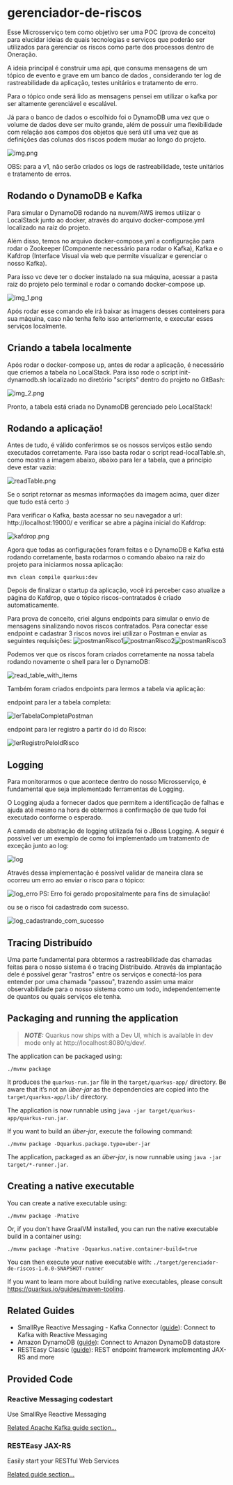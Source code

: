 # gerenciador-de-riscos

Esse Microsserviço tem como objetivo ser uma POC (prova de conceito) para elucidar ideias de quais tecnologias e serviços que poderão ser utilizados para gerenciar os riscos como parte dos processos dentro de Oneração.

A ideia principal é construir uma api, que consuma mensagens de um tópico de evento e grave em um banco de dados , considerando ter log de rastreabilidade da aplicação, testes unitários e tratamento de erro.

Para o tópico onde será lido as mensagens pensei em utilizar o kafka por ser altamente gerenciável e escalável.

Já para o banco de dados o escolhido foi o DynamoDB uma vez que o volume de dados deve ser muito grande, além de possuir uma flexibilidade com relação aos campos dos objetos que será útil uma vez que as definições das colunas dos riscos podem mudar ao longo do projeto.

![img.png](images/img.png)

OBS: para a v1, não serão criados os logs de rastreabilidade, teste unitários e tratamento de erros.


## Rodando o DynamoDB e Kafka

Para simular o DynamoDB rodando na nuvem/AWS iremos utilizar o LocalStack junto ao docker, através do arquivo docker-compose.yml  localizado na raiz do projeto.

Além disso, temos no arquivo docker-compose.yml a configuração para rodar o Zookeeper (Componente necessário para rodar o Kafka), Kafka e o Kafdrop (Interface Visual via web que permite visualizar e gerenciar o nosso Kafka).

Para isso vc deve ter o docker instalado na sua máquina, acessar a pasta raiz do projeto pelo terminal e rodar o comando docker-compose up.

![img_1.png](images/img_1.png)

Após rodar esse comando ele irá baixar as imagens desses conteiners para sua máquina, caso não tenha feito isso anteriormente, e executar esses serviços localmente.

## Criando a tabela localmente

Após rodar o docker-compose up, antes de rodar a aplicação, é necessário que criemos a tabela no LocalStack. Para isso rode o script init-dynamodb.sh localizado no diretório "scripts" dentro do projeto  no GitBash:

![img_2.png](images/img_2.png)

Pronto, a tabela está criada no DynamoDB gerenciado pelo LocalStack!


## Rodando a aplicação!

Antes de tudo, é válido conferirmos se os nossos serviços estão sendo executados corretamente.
Para isso basta rodar o script read-localTable.sh, como mostra a imagem abaixo, abaixo para ler a tabela, que a princípio deve estar vazia:

![readTable.png](images/read_table.png)

Se o script retornar as mesmas informações da imagem acima, quer dizer que tudo está certo :)

Para verificar o Kafka, basta acessar no seu navegador a url: http://localhost:19000/ e verificar se abre a página inicial do Kafdrop:

![kafdrop.png](images/kafdrop.png)

Agora que todas as configurações foram feitas e o DynamoDB e Kafka está rodando corretamente, basta rodarmos o comando abaixo na raiz do projeto para iniciarmos nossa aplicação: 

```shell script
mvn clean compile quarkus:dev
```

Depois de finalizar o startup da aplicação, você irá perceber caso atualize a página do Kafdrop, que o tópico riscos-contratados é criado automaticamente.

Para prova de conceito, criei alguns endpoints para simular o envio de mensagens sinalizando novos riscos contratados. Para conectar esse endpoint e cadastrar 3 riscos novos irei utilizar o Postman e enviar as seguintes requisições:
![postmanRisco1](images/postmanRisco1.png)![postmanRisco2](images/postmanRisco2.png)![postmanRisco3](images/postmanRisco3.png)

Podemos ver que os riscos foram criados corretamente na nossa tabela rodando novamente o shell para ler o DynamoDB:

![read_table_with_items](images/read_table_with_items.png)

Também foram criados endpoints para lermos a tabela via aplicação:

endpoint para ler a tabela completa:

![lerTabelaCompletaPostman](images/lerTabelaCompletaPostman.png)

endpoint para ler registro a partir do id do Risco:

![lerRegistroPeloIdRisco](images/lerRegistroPeloIdRisco.png)

## Logging

Para monitorarmos o que acontece dentro do nosso Microsserviço, é fundamental que seja implementado ferramentas de Logging.

O Logging ajuda a fornecer dados que permitem a identificação de falhas e ajuda até mesmo na hora de obtermos a confirmação de que tudo foi executado conforme o esperado.

A camada de abstração de logging utilizada foi o JBoss Logging. A seguir é possível ver um exemplo de como foi implementado um tratamento de exceção junto ao log:

![log](images/log.png)

Através dessa implementação é possível validar de maneira clara se ocorreu um erro ao enviar o risco para o tópico: 

![log_erro](images/log_error.png)
PS: Erro foi gerado propositalmente para fins de simulação!

ou se o risco foi cadastrado com sucesso.

![log_cadastrando_com_sucesso](images/log_cadastrando_com_sucesso.png)

## Tracing Distribuído

Uma parte fundamental para obtermos a rastreabilidade das chamadas feitas para o nosso sistema é o tracing Distribuído.
Através da implantação dele é possível gerar "rastros" entre os serviços e conectá-los para entender por uma chamada "passou", trazendo assim uma maior observabilidade para o nosso sistema como um todo, independentemente de quantos ou quais serviços ele tenha.  

## Packaging and running the application

> **_NOTE:_**  Quarkus now ships with a Dev UI, which is available in dev mode only at http://localhost:8080/q/dev/.

The application can be packaged using:
```shell script
./mvnw package
```
It produces the `quarkus-run.jar` file in the `target/quarkus-app/` directory.
Be aware that it’s not an _über-jar_ as the dependencies are copied into the `target/quarkus-app/lib/` directory.

The application is now runnable using `java -jar target/quarkus-app/quarkus-run.jar`.

If you want to build an _über-jar_, execute the following command:
```shell script
./mvnw package -Dquarkus.package.type=uber-jar
```

The application, packaged as an _über-jar_, is now runnable using `java -jar target/*-runner.jar`.

## Creating a native executable

You can create a native executable using: 
```shell script
./mvnw package -Pnative
```

Or, if you don't have GraalVM installed, you can run the native executable build in a container using: 
```shell script
./mvnw package -Pnative -Dquarkus.native.container-build=true
```

You can then execute your native executable with: `./target/gerenciador-de-riscos-1.0.0-SNAPSHOT-runner`

If you want to learn more about building native executables, please consult https://quarkus.io/guides/maven-tooling.

## Related Guides

- SmallRye Reactive Messaging - Kafka Connector ([guide](https://quarkus.io/guides/kafka-reactive-getting-started)): Connect to Kafka with Reactive Messaging
- Amazon DynamoDB ([guide](https://quarkiverse.github.io/quarkiverse-docs/quarkus-amazon-services/dev/amazon-dynamodb.html)): Connect to Amazon DynamoDB datastore
- RESTEasy Classic ([guide](https://quarkus.io/guides/resteasy)): REST endpoint framework implementing JAX-RS and more

## Provided Code

### Reactive Messaging codestart

Use SmallRye Reactive Messaging

[Related Apache Kafka guide section...](https://quarkus.io/guides/kafka-reactive-getting-started)


### RESTEasy JAX-RS

Easily start your RESTful Web Services

[Related guide section...](https://quarkus.io/guides/getting-started#the-jax-rs-resources)
